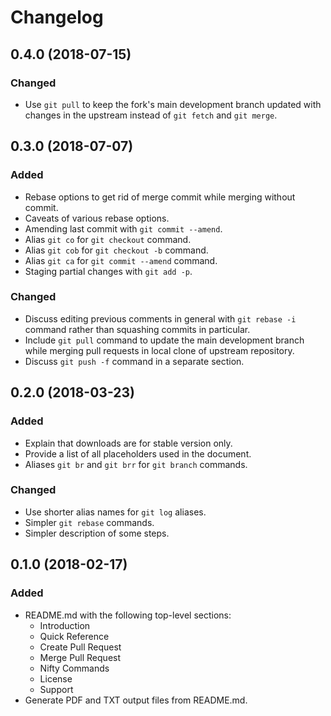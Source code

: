 Changelog
=========

0.4.0 (2018-07-15)
------------------
### Changed
- Use `git pull` to keep the fork's main development branch updated with
  changes in the upstream instead of `git fetch` and `git merge`.


0.3.0 (2018-07-07)
------------------
### Added
- Rebase options to get rid of merge commit while merging without commit.
- Caveats of various rebase options.
- Amending last commit with `git commit --amend`.
- Alias `git co` for `git checkout` command.
- Alias `git cob` for `git checkout -b` command.
- Alias `git ca` for `git commit --amend` command.
- Staging partial changes with `git add -p`.

### Changed
- Discuss editing previous comments in general with `git rebase -i`
  command rather than squashing commits in particular.
- Include `git pull` command to update the main development branch while
  merging pull requests in local clone of upstream repository.
- Discuss `git push -f` command in a separate section.


0.2.0 (2018-03-23)
------------------
### Added
- Explain that downloads are for stable version only.
- Provide a list of all placeholders used in the document.
- Aliases `git br` and `git brr` for `git branch` commands.

### Changed
- Use shorter alias names for `git log` aliases.
- Simpler `git rebase` commands.
- Simpler description of some steps.


0.1.0 (2018-02-17)
------------------
### Added
- README.md with the following top-level sections:
  - Introduction
  - Quick Reference
  - Create Pull Request
  - Merge Pull Request
  - Nifty Commands
  - License
  - Support
- Generate PDF and TXT output files from README.md.
